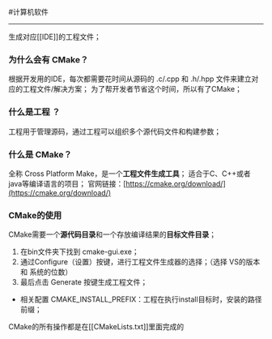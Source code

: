 #计算机软件 
***
生成对应[[IDE]]的工程文件；

### **为什么会有 CMake？**
根据开发用的IDE，每次都需要花时间从源码的 .c/.cpp 和 .h/.hpp 文件来建立对应的工程文件/解决方案；
为了帮开发者节省这个时间，所以有了CMake；

### 什么是工程 ？
工程用于管理源码，通过工程可以组织多个源代码文件和构建参数；

### 什么是 CMake？
全称 Cross Platform Make，是一个**工程文件生成工具**；
适合于C、C++或者java等编译语言的项目；
官网链接：[](https://cmake.org/download/)[https://cmake.org/download/](https://cmake.org/download/)

### CMake的使用
CMake需要一个**源代码目录**和一个存放编译结果的**目标文件目录**；
1.  在bin文件夹下找到 cmake-gui.exe；
2.  通过Configure（设置）按键，进行工程文件生成器的选择；（选择 VS的版本 和 系统的位数）
3.  最后点击 Generate 按键生成工程文件；

-   相关配置
    CMAKE_INSTALL_PREFIX：工程在执行install目标时，安装的路径前缀；

CMake的所有操作都是在[[CMakeLists.txt]]里面完成的